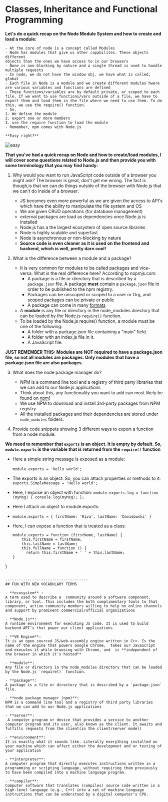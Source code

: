 # Classes, Inheritance and Functional Programming

**Let's do a quick recap on the Node Module System and how to create and load a module:**

    - At the core of node is a concept called Modules
    - Node has modules that give us other capabilites. These objects different
    objects than the ones we have access to in our browsers
    - None is non-blocking by nature and a single thread is used to handle multiple requests
    - In node, we do not have the window obj, we have what is called, global
    - Each file in Node is a module and we create different modules hwere are various variables and functions are defined
    - These functions/variables are by default private, or scoped to each file. If we want to use functions/vars outside of a file, we have to export them and load them in the file where we need to use them. To do this, we use the require() function.
    - So,
    1. We define the module
    2. export one or more members
    3. use the require function to load the module
    - Remember, npm comes with Node.js

    **Easy right?**

  ![easy](https://media.giphy.com/media/XHy2u1erzDnAgGiIKp/giphy.gif)

**That you've had a quick recap on Node and how to create/load modules, I will cover some questions related to Node.js and then provide you with some terminology that you may find handy:**

1. Why would you want to run JavaScript code outside of a browser you might ask? The browser is great, don't get me wrong. The fact is though,is that we can do things outside of the browser with Node.js that we can't do inside of a browser:
    - JS becomes even more powerful as we are given the access to API's which have the ability to manipulate the file system and OS
    - We are given CRUD operations (for database management)
    - external packages are load as dependencies once Node.js is installed
    - Node.js has a the largest ecosystem of open source libraries
    - Node is highly scalable and superfast
    - Node is asynchronous or non-blocking by nature
    - **Source code is even cleaner as it is used on the frontend and backend, which is well, pretty darn cool!**

2. What is the difference between a module and a package?
   - It is very common for modules to be called packages and vice-versa. What is the real difference here? According to nopmjs.com:
        - A package is a file or directory that is described by a `package.json` file. A package **must** contain a `package.json` file in order to be published to the npm registry.
        - Packages can be unscoped or scoped to a user or Org, and scoped packages can be private or public
        - A package can come in many [formats](https://docs.npmjs.com/about-packages-and-modules)
    - A **module** is any file or directory in the node_modules directory that can be loaded by the Node.js `require()` function.
    - To be loaded by the Node.js require() function, a module must be one of the following:
        - A folder with a package.json file containing a "main" field.
        - A folder with an index.js file in it.
        - A JavaScript file.


**JUST REMEMBER THIS: Modules are NOT required to have a package.json file, so not all modules are packages. Only modules that have a package.json file are also packages.**


3. What does the node package manager do?
    - NPM is a command line tool and a registry of third party libraries that we can add to our Node.js applications
    - Think about this, any functionality you want to add can most likely be found on [npm](https://www.npmjs.com/)!
    - We use NPM to download and install 3rd-party packages from NPM registry
    - All the installed packages and their dependencies are stored under `node_modules` folders.

4. Provide code snippets showing 3 different ways to export a function from a node module:

**We meed to remember that `exports` is an object. It is empty by default. So,` module.exports` is the variable that is returned from the `require()` function**

- Here a simple string message is exposed as a module:

    `module.exports = 'Hello world'`;

- The exports is an object. So, you can attach properties or methods to it: `exports.SimpleMessage = 'Hello world';`

- Here, I expose an object with function:
`module.exports.log = function (myMsg) {
    console.log(myMsg);
};`

- Here I attach an object to module.exports:
- `module.exports = {
    firstName: 'Riva',
    lastName: 'Davidowski'
}`

- Here, I can expose a function that is treated as a class:

    ```
    module.exports = function (firstName, lastName) {
        this.firstName = firstName;
        this.lastName = lastName;
        this.fullName = function () {
          return this.firstName + ' ' + this.lastName;
    }
}

```

-------------------------------------
## FUN WITH NEW VOCABULARY TERMS

- **ecosystem** :
A term used to describe a  community around a software component, library, or tool. This includes the both complimentary tools to that component, active community members willing to help on online channels and support by prominent commercial/official organizations

- **Node.js**:
A runtime environment for executing JS code. It is used to build backend API's that power our client applications

- **V8 Engine**:
It is an open sourced JS/web-assembly engine written in C++. Is the name of the engine that powers Google Chrome,  takes our JavaScript and executes it while browsing with Chrome, and  is **independent of the browser in which it's hosted**

- **module**:
Any file or directory in the node_modules directory that can be loaded by the Node.js `require()` function.

- **package**:
A package is a file or directory that is described by a `package.json` file.

- **node package manager (npm)**:
NPM is a command line tool and a registry of third party libraries that we can add to our Node.js applications

- **server**:
 A computer program or device that provides a service to another computer program and its user, also known as the client. It awaits and fulfills requests from the client(in the client/server model)

- **environment**:
It is exactly what it sounds like. Literally everything installed on your machine which can affect either the development and or testing of your application

- **interpreter**:
A computer program that directly executes instructions written in a programming or scripting language, without requiring them previously to have been compiled into a machine language program.

- **compiler**:
Computer software that translates (compiles) source code written in a high-level language (e.g., C++) into a set of machine-language instructions that can be understood by a digital computer's CPU.